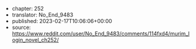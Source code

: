 - chapter: 252
- translator: No_End_9483
- published: 2023-02-17T10:06:06+00:00
- source: https://www.reddit.com/user/No_End_9483/comments/114fxd4/murim_login_novel_ch252/
